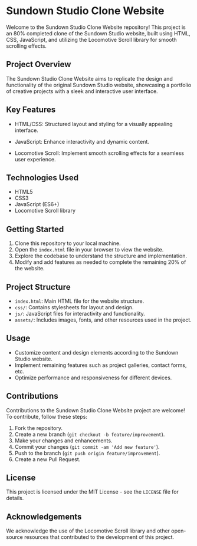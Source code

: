 # Sundown Studio Clone Website

Welcome to the Sundown Studio Clone Website repository! This project is an 80% completed clone of the Sundown Studio website, built using HTML, CSS, JavaScript, and utilizing the Locomotive Scroll library for smooth scrolling effects.

## Project Overview

The Sundown Studio Clone Website aims to replicate the design and functionality of the original Sundown Studio website, showcasing a portfolio of creative projects with a sleek and interactive user interface.

## Key Features

- HTML/CSS: Structured layout and styling for a visually appealing interface.
  
- JavaScript: Enhance interactivity and dynamic content.
  
- Locomotive Scroll: Implement smooth scrolling effects for a seamless user experience.

## Technologies Used

- HTML5
- CSS3
- JavaScript (ES6+)
- Locomotive Scroll library

## Getting Started

1. Clone this repository to your local machine.
2. Open the `index.html` file in your browser to view the website.
3. Explore the codebase to understand the structure and implementation.
4. Modify and add features as needed to complete the remaining 20% of the website.

## Project Structure

- `index.html`: Main HTML file for the website structure.
- `css/`: Contains stylesheets for layout and design.
- `js/`: JavaScript files for interactivity and functionality.
- `assets/`: Includes images, fonts, and other resources used in the project.

## Usage

- Customize content and design elements according to the Sundown Studio website.
- Implement remaining features such as project galleries, contact forms, etc.
- Optimize performance and responsiveness for different devices.

## Contributions

Contributions to the Sundown Studio Clone Website project are welcome! To contribute, follow these steps:

1. Fork the repository.
2. Create a new branch (`git checkout -b feature/improvement`).
3. Make your changes and enhancements.
4. Commit your changes (`git commit -am 'Add new feature'`).
5. Push to the branch (`git push origin feature/improvement`).
6. Create a new Pull Request.

## License

This project is licensed under the MIT License - see the `LICENSE` file for details.

## Acknowledgements

We acknowledge the use of the Locomotive Scroll library and other open-source resources that contributed to the development of this project.
